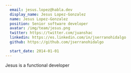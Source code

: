 ```yaml
---
  email: jesus.lopez@habla.dev
  display_name: Jesus Lopez-Gonzalez
  name: Jesus Lopez-Gonzalez
  position: Senior software developer
  avatar: /img/team/jesus.png
  twitter: https://twitter.com/juanshac
  linkedin: https://es.linkedin.com/in/jserranohidalgo
  github: https://github.com/jserranohidalgo

  start_date: 2014-01-01
---
```

Jesus is a functional developer
